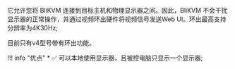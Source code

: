 它允许您将 BliKVM 连接到目标主机和物理显示器之间。因此，BliKVM 不会干扰显示器的正常操作，并通过视频环出硬件将视频信号发送Web UI。环出最高支持分辨率为4K30Hz;

目前只有v4型号带有环出功能。

!!! info "优点"
    * ✅ 可以本地使用显示器，且被控电脑只显示一个显示器;
